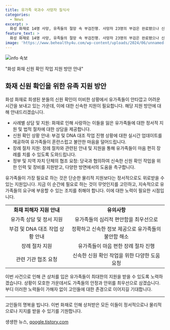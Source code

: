 ```yaml
---
title: 유가족 국과수 사망자 질식사
categories:
  - News
excerpt: >
  화성 화재로 14명 사망, 유족들의 절망 속 부검진행. 사망자 23명의 부검은 완료됐으나 신원확인이 늦어지고, 장례식장은 텅 빈 상태. 유족들은 대기실에서 서로 위로하며 신원 확인을 기다리고 있으며, DNA 대조 작업에는 2~3일이 소요될 것으로 전망됨. 함께 화성시청을 찾은 우원식 국회의장은 유가족들을 만나 신속한 지원을 약속함. [KBS뉴스]
feature_text: >
  화성 화재로 14명 사망, 유족들의 절망 속 부검진행. 사망자 23명의 부검은 완료됐으나 신원확인이 늦어지고, 장례식장은 텅 빈 상태. 유족들은 대기실에서 서로 위로하며 신원 확인을 기다리고 있으며, DNA 대조 작업에는 2~3일이 소요될 것으로 전망됨. 함께 화성시청을 찾은 우원식 국회의장은 유가족들을 만나 신속한 지원을 약속함. [KBS뉴스]
image: 'https://www.behealthy4u.com/wp-content/uploads/2024/06/unnamed-file.png'
---
```


<p><img src="https://www.behealthy4u.com/wp-content/uploads/2024/06/unnamed-file.png" alt="info 속보" /></p>

<p>"화성 화재 신원 확인 작업 지원 방안 안내"</p>

<h2 data-ke-size="size26">화재 신원 확인을 위한 유족 지원 방안</h2>

<p data-ke-size="size16">화성 화재로 희생된 분들의 신원 확인이 미비한 상황에서 유가족들이 안타깝고 어려운 시간을 보내고 있는 가운데, 이에 대한 신속한 지원이 필요합니다. 해당 지원 방안에 대해 안내드리겠습니다.</p>

<ul>
  <li>사례별 상담 및 지원: 화재로 인해 사랑하는 이들을 잃은 유가족들에 대한 정서적 지원 및 법적 절차에 대한 상담을 제공합니다.</li>
  <li>신원 확인 상황 안내: 부검 및 DNA 대조 작업 진행 상황에 대한 실시간 업데이트를 제공하여 유가족들이 혼란스럽고 불안한 마음을 덜어드립니다.</li>
  <li>장례 절차 지원: 장례 절차와 관련된 안내 및 지원을 통해 유가족들이 마음 편히 장례를 치를 수 있도록 도와드립니다.</li>
  <li>정부 및 지역 자치 단체의 협조 요청: 당국과 협의하여 신속한 신원 확인 작업을 위한 인력 및 장비를 지원받고, 다양한 방면에서의 도움을 촉구합니다.</li>
</ul>

<p data-ke-size="size16">유가족들이 가장 필요로 하는 것은 단순한 물리적 지원보다는 정서적으로도 위로받을 수 있는 지원입니다. 지금 이 순간에 필요로 하는 것이 무엇인지를 고민하고, 지속적으로 유가족들의 요구에 부응할 수 있는 조치를 취해야 합니다. 이에 대한 노력이 필요한 시점입니다. </p>

<table>
  <tr>
    <td style="text-align: center; height: 17px;"><b>화재 피해자 지원 안내</b></td>
    <td style="text-align: center; height: 17px;"><b>유의사항</b></td>
  </tr>
  <tr>
    <td style="text-align: center; height: 17px;">유가족 상담 및 정서 지원</td>
    <td style="text-align: center; height: 17px;">유가족들의 심리적 편안함을 최우선으로</td>
  </tr>
  <tr>
    <td style="text-align: center; height: 17px;">부검 및 DNA 대조 작업 상황 안내</td>
    <td style="text-align: center; height: 17px;">정확하고 신속한 정보 제공으로 유가족들의 불안함 해소</td>
  </tr>
  <tr>
    <td style="text-align: center; height: 17px;">장례 절차 지원</td>
    <td style="text-align: center; height: 17px;">유가족들이 마음 편한 장례 절차 진행</td>
  </tr>
  <tr>
    <td style="text-align: center; height: 17px;">관련 기관 협조 요청</td>
    <td style="text-align: center; height: 17px;">신속한 신원 확인 작업을 위한 다양한 도움 요청</td>
  </tr>
</table>

<p data-ke-size="size16">이번 사건으로 인해 큰 상처를 입은 유가족들이 최대한의 지원을 받을 수 있도록 노력하겠습니다. 상황이 모호한 가운데서도 가족들의 안정과 안위를 최우선으로 삼겠습니다. 부디 이러한 노력들이 가해자 없이 고인들에 대한 존경으로 이어지길 기대합니다.</p>

<hr>

<p data-ke-size="size16">고인들의 명복을 빕니다. 이번 화재로 인해 상처받은 모든 이들이 정서적으로나 물리적으로나 지지를 받을 수 있기를 기원합니다.</p>
생생한 뉴스, <a href="https://qoogle.tistory.com" rel="dofollow">qoogle.tistory.com</a>


